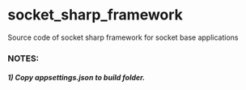 # socket_sharp_framework
Source code of socket sharp framework for socket base applications

### NOTES:
##### 1) Copy appsettings.json to build folder.